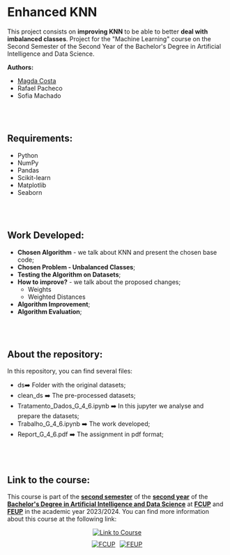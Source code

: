 
# Enhanced KNN

This project consists on **improving KNN** to be able to better **deal with imbalanced classes**. Project for the "Machine Learning" course on the Second Semester of the Second Year of the Bachelor's Degree in Artificial Intelligence and Data Science.

**Authors:**
- [Magda Costa](https://github.com/Maguids)
- Rafael Pacheco
- Sofia Machado

<br></br>

## Requirements:

- Python
- NumPy
- Pandas
- Scikit-learn
- Matplotlib
- Seaborn

<br></br>

## Work Developed:

- **Chosen Algorithm** - we talk about KNN and present the chosen  base code;
- **Chosen Problem - Unbalanced Classes**;
- **Testing the Algorithm on Datasets**;
- **How to improve?** - we talk about the proposed changes;
	- Weights
	- Weighted Distances
- **Algorithm Improvement**;
- **Algorithm Evaluation**;


<br></br>

## About the repository:
In this repository, you can find several files:

- ds➡️ Folder with the original datasets;
- clean_ds ➡️ The pre-processed datasets;
- Tratamento_Dados_G_4_6.ipynb ➡️ In this jupyter we analyse and prepare the datasets;
- Trabalho_G_4_6.ipynb ➡️ The work developed;
- Report_G_4_6.pdf ➡️ The assignment in pdf format;

<br></br>

## Link to the course: 

This course is part of the **<u>second semester</u>** of the **<u>second year</u>** of the **<u>Bachelor's Degree in Artificial Intelligence and Data Science</u>** at **<u>FCUP</u>** and **<u>FEUP</u>** in the academic year 2023/2024. You can find more information about this course at the following link:

<div style="display: flex; flex-direction: column; align-items: center; gap: 10px;">
  <a href="https://sigarra.up.pt/fcup/pt/UCURR_GERAL.FICHA_UC_VIEW?pv_ocorrencia_id=529874">
    <img alt="Link to Course" src="https://img.shields.io/badge/Link_to_Course-0077B5?style=for-the-badge&logo=logoColor=white" />
  </a>

  <div style="display: flex; gap: 10px; justify-content: center;">
    <a href="https://sigarra.up.pt/fcup/pt/web_page.inicial">
      <img alt="FCUP" src="https://img.shields.io/badge/FCUP-808080?style=for-the-badge&logo=logoColor=grey" />
    </a>
    <a href="https://sigarra.up.pt/feup/pt/web_page.inicial">
      <img alt="FEUP" src="https://img.shields.io/badge/FEUP-808080?style=for-the-badge&logo=logoColor=grey" />
    </a>
  </div>
</div>
